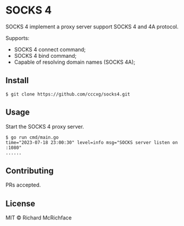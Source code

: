 # SOCKS 4

SOCKS 4 implement a proxy server support SOCKS 4 and 4A protocol.

Supports:
- SOCKS 4 connect command;
- SOCKS 4 bind command;
- Capable of resolving domain names (SOCKS 4A);

## Install

```
$ git clone https://github.com/cccxg/socks4.git
```

## Usage

Start the SOCKS 4 proxy server.
```
$ go run cmd/main.go
time="2023-07-18 23:00:30" level=info msg="SOCKS server listen on :1080"
......
```

## Contributing

PRs accepted.

## License

MIT © Richard McRichface